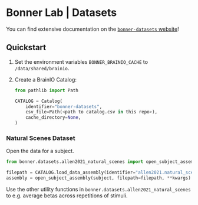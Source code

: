 # Bonner Lab | Datasets

You can find extensive documentation on the [`bonner-datasets` website](https://bonnerlab.github.io/bonner-datasets/)!

## Quickstart

1. Set the environment variables `BONNER_BRAINIO_CACHE` to `/data/shared/brainio`.
2. Create a BrainIO Catalog:

    ```python
    from pathlib import Path

    CATALOG = Catalog(
        identifier="bonner-datasets",
        csv_file=Path(<path to catalog.csv in this repo>),
        cache_directory=None,
    )
    ```

### Natural Scenes Dataset

Open the data for a subject.

```python
from bonner.datasets.allen2021_natural_scenes import open_subject_assembly

filepath = CATALOG.load_data_assembly(identifier="allen2021.natural_scenes", check_integrity=False)
assembly = open_subject_assembly(subject, filepath=filepath, **kwargs)
```

Use the other utility functions in `bonner.datasets.allen2021_natural_scenes` to e.g. average betas across repetitions of stimuli.
